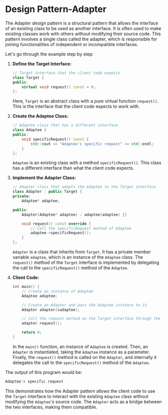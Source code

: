 # Design Pattern-Adapter

The Adapter design pattern is a structural pattern that allows the interface of an existing class to be used as another interface. It is often used to make existing classes work with others without modifying their source code. This pattern involves a single class called the adapter, which is responsible for joining functionalities of independent or incompatible interfaces.

Let's go through the example step by step:

1.  **Define the Target Interface:**

    ```cpp
    // Target interface that the client code expects
    class Target {
    public:
        virtual void request() const = 0;
    };
    ```

    Here, `Target` is an abstract class with a pure virtual function `request()`. This is the interface that the client code expects to work with.
2.  **Create the Adaptee Class:**

    ```cpp
    // Adaptee class that has a different interface
    class Adaptee {
    public:
        void specificRequest() const {
            std::cout << "Adaptee's specific request" << std::endl;
        }
    };
    ```

    `Adaptee` is an existing class with a method `specificRequest()`. This class has a different interface than what the client code expects.
3.  **Implement the Adapter Class:**

    ```cpp
    // Adapter class that adapts the Adaptee to the Target interface
    class Adapter : public Target {
    private:
        Adaptee* adaptee;

    public:
        Adapter(Adaptee* adaptee) : adaptee(adaptee) {}

        void request() const override {
            // Call the specificRequest method of Adaptee
            adaptee->specificRequest();
        }
    };
    ```

    `Adapter` is a class that inherits from `Target`. It has a private member variable `adaptee`, which is an instance of the `Adaptee` class. The `request()` method of the `Target` interface is implemented by delegating the call to the `specificRequest()` method of the `Adaptee`.
4.  **Client Code:**

    ```cpp
    int main() {
        // Create an instance of Adaptee
        Adaptee adaptee;

        // Create an Adapter and pass the Adaptee instance to it
        Adapter adapter(&adaptee);

        // Call the request method on the Target interface through the Adapter
        adapter.request();

        return 0;
    }
    ```

    In the `main()` function, an instance of `Adaptee` is created. Then, an `Adapter` is instantiated, taking the `Adaptee` instance as a parameter. Finally, the `request()` method is called on the `Adapter`, and internally it delegates the call to the `specificRequest()` method of the `Adaptee`.

The output of this program would be:

```rust
Adaptee's specific request
```

This demonstrates how the Adapter pattern allows the client code to use the `Target` interface to interact with the existing `Adaptee` class without modifying the `Adaptee`'s source code. The `Adapter` acts as a bridge between the two interfaces, making them compatible.
